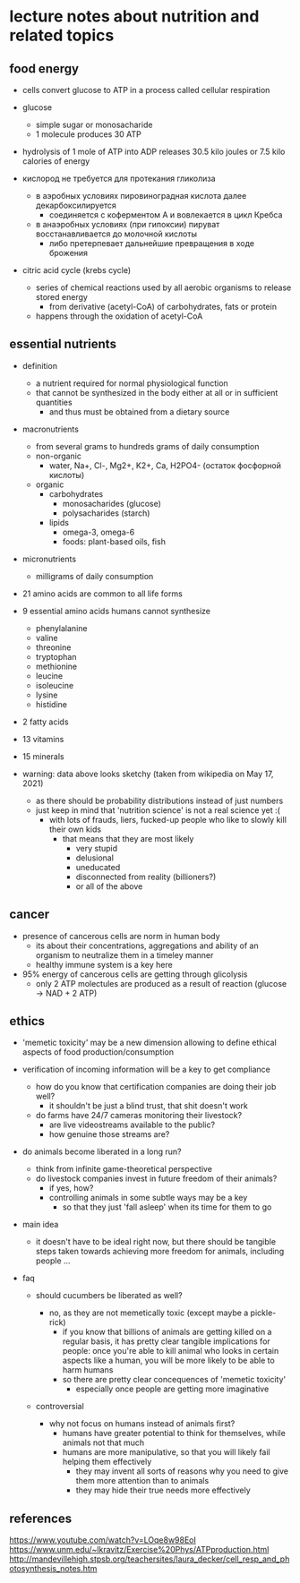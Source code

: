 # lecture notes about nutrition and related topics


## food energy

- cells convert glucose to ATP in a process called cellular respiration
- glucose
  - simple sugar or monosacharide
  - 1 molecule produces 30 ATP

- hydrolysis of 1 mole of ATP into ADP releases 30.5 kilo joules or 7.5 kilo calories of energy

- кислород не требуется для протекания гликолиза
  - в аэробных условиях пировиноградная кислота далее декарбоксилируется
    - соединяется с коферментом А и вовлекается в цикл Кребса
  - в анаэробных условиях (при гипоксии) пируват восстанавливается до молочной кислоты 
    - либо претерпевает дальнейшие превращения в ходе брожения

- citric acid cycle (krebs cycle)
  - series of chemical reactions used by all aerobic organisms to release stored energy
    - from derivative (acetyl-CoA) of carbohydrates, fats or protein
  - happens through the oxidation of acetyl-CoA


## essential nutrients

- definition 
  - a nutrient required for normal physiological function 
  - that cannot be synthesized in the body either at all or in sufficient quantities
    - and thus must be obtained from a dietary source

- macronutrients
  - from several grams to hundreds grams of daily consumption
  - non-organic 
    - water, Na+, Cl-, Mg2+, K2+, Ca, H2PO4- (остаток фосфорной кислоты)
  - organic
    - carbohydrates
      - monosacharides (glucose)
      - polysacharides (starch)
    - lipids
      - omega-3, omega-6
      - foods: plant-based oils, fish

- micronutrients
  - milligrams of daily consumption
    
- 21 amino acids are common to all life forms
- 9 essential amino acids humans cannot synthesize 
  - phenylalanine
  - valine
  - threonine
  - tryptophan
  - methionine
  - leucine
  - isoleucine
  - lysine
  - histidine
- 2 fatty acids
- 13 vitamins
- 15 minerals

- warning: data above looks sketchy (taken from wikipedia on May 17, 2021)
  - as there should be probability distributions instead of just numbers
  - just keep in mind that 'nutrition science' is not a real science yet :(
    - with lots of frauds, liers, fucked-up people who like to slowly kill their own kids
      - that means that they are most likely
        - very stupid
        - delusional
        - uneducated
        - disconnected from reality (billioners?)
        - or all of the above


## cancer

- presence of cancerous cells are norm in human body
  - its about their concentrations, aggregations and ability of an organism to neutralize them in a timeley manner
  - healthy immune system is a key here
- 95% energy of cancerous cells are getting through glicolysis
  - only 2 ATP molectules are produced as a result of reaction (glucose -> NAD + 2 ATP)


## ethics

- 'memetic toxicity' may be a new dimension allowing to define ethical aspects of food production/consumption
- verification of incoming information will be a key to get compliance
  - how do you know that certification companies are doing their job well?
    - it shouldn't be just a blind trust, that shit doesn't work
  - do farms have 24/7 cameras monitoring their livestock?
    - are live videostreams available to the public?
    - how genuine those streams are?
- do animals become liberated in a long run?
  - think from infinite game-theoretical perspective
  - do livestock companies invest in future freedom of their animals?
    - if yes, how?
    - controlling animals in some subtle ways may be a key
      - so that they just 'fall asleep' when its time for them to go

- main idea
  - it doesn't have to be ideal right now, but there should be tangible steps taken towards achieving 
    more freedom for animals, including people ...

- faq
  - should cucumbers be liberated as well?
    - no, as they are not memetically toxic (except maybe a pickle-rick)
      - if you know that billions of animals are getting killed on a regular basis, it 
        has pretty clear tangible implications for people: once you're able to kill animal
        who looks in certain aspects like a human, you will be more likely to be able to harm humans
      - so there are pretty clear concequences of 'memetic toxicity'
        - especially once people are getting more imaginative

  - controversial
    - why not focus on humans instead of animals first?
      - humans have greater potential to think for themselves, while animals not that much
      - humans are more manipulative, so that you will likely fail helping them effectively
        - they may invent all sorts of reasons why you need to give them more attention than to animals
        - they may hide their true needs more effectively
    

## references

https://www.youtube.com/watch?v=LOqe8w98EoI  
https://www.unm.edu/~lkravitz/Exercise%20Phys/ATPproduction.html
http://mandevillehigh.stpsb.org/teachersites/laura_decker/cell_resp_and_photosynthesis_notes.htm
